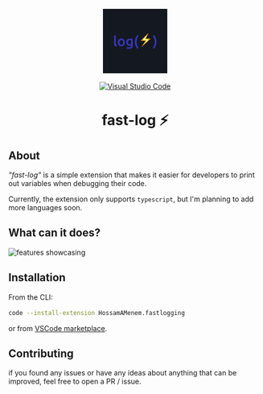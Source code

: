 <div align="center">

  ![Logo](assets/imgs/logo.png)
</div>

<div align="center">

[![Visual Studio Code](https://img.shields.io/badge/--007ACC?logo=visual%20studio%20code&logoColor=ffffff)](https://marketplace.visualstudio.com/items?itemName=HossamAMenem.fastlogging)
</div>

<h1 align="center">
  fast-log ⚡
</h1>

<h2 id="about">About</h2>

_"fast-log"_ is a simple extension that makes it easier for developers to print out variables when debugging their code.

Currently, the extension only supports `typescript`, but I'm planning to add more languages soon.

<h2 id="features-showcasing">What can it does?</h2>


![features showcasing](assets/features_showcasimg.gif)

<h2 id="installation">Installation</h2>

From the CLI:

```bash
code --install-extension HossamAMenem.fastlogging
```
or from [VSCode marketplace](https://marketplace.visualstudio.com/items?itemName=HossamAMenem.fastlogging).

<h2 id="contributing">Contributing</h2>

if you found any issues or have any ideas about anything that can be improved, feel free to open a PR / issue.